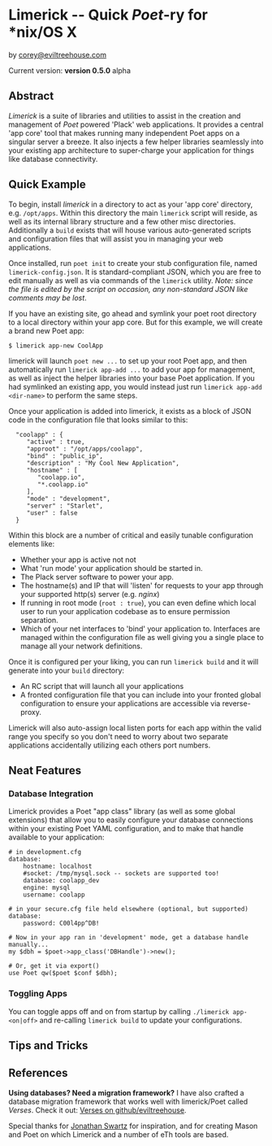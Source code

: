 Limerick -- Quick _Poet_-ry for *nix/OS X
====

by [corey@eviltreehouse.com](mailto:corey@eviltreehouse.com)

Current version: **version 0.5.0** alpha


Abstract
----
_Limerick_ is a suite of libraries and utilities to assist in the creation and management of _Poet_ powered 'Plack' web applications. It provides a central 'app core' tool that makes running many independent Poet apps on a singular server a breeze. It also injects a few helper libraries seamlessly into your existing app architecture to super-charge your application for things like database connectivity. 

Quick Example
----
To begin, install _limerick_ in a directory to act as your 'app core' directory, e.g. `/opt/apps`. Within this directory the main `limerick`  script will reside, as well as its internal library structure and a few other misc directories. Additionally a `build` exists that will house various auto-generated scripts and configuration files that will assist you in managing your web applications.

Once installed, run `poet init` to create your stub configuration file, named `limerick-config.json`. It is standard-compliant JSON, which you are free to edit manually as well as via commands of the `limerick` utility. _Note: since the file is edited by the script on occasion, any non-standard JSON like comments may be lost_. 

If you have an existing site, go ahead and symlink your poet root directory to a local directory within your app core. But for this example, we will create a brand new Poet app:

	$ limerick app-new CoolApp

limerick will launch `poet new ...` to set up your root Poet app, and then automatically run `limerick app-add ...` to add your app for management, as well as inject the helper libraries into your base Poet application. If you had symlinked an existing app, you would instead just run `limerick app-add <dir-name>` to perform the same steps.

Once your application is added into limerick, it exists as a block of JSON code in the configuration file that looks similar to this:

      "coolapp" : {
         "active" : true,
         "approot" : "/opt/apps/coolapp",
         "bind" : "public_ip",
         "description" : "My Cool New Application",
         "hostname" : [
            "coolapp.io",
            "*.coolapp.io"
         ],
         "mode" : "development",
         "server" : "Starlet",
         "user" : false
      }

Within this block are a number of critical and easily tunable configuration elements like:

* Whether your app is active not not
* What 'run mode' your application should be started in.
* The Plack server software to power your app.
* The hostname(s) and IP that will 'listen' for requests to your app through your supported http(s) server (e.g. _nginx_)
* If running in root mode (`root : true`), you can even define which local user to run your application codebase as to ensure permission separation. 
* Which of your net interfaces to 'bind' your application to. Interfaces are managed within the configuration file as well giving you a single place to manage all your network definitions.

Once it is configured per your liking, you can run `limerick build` and it will generate into your `build` directory:

* An RC script that will launch all your applications
* A fronted configuration file that you can include into your fronted  global configuration to ensure your applications are accessible via reverse-proxy.

Limerick will also auto-assign local listen ports for each app within the valid range you specify so you don't need to worry about two separate applications accidentally utilizing each others port numbers.

Neat Features
----

### Database Integration
Limerick provides a Poet "app class" library (as well as some global extensions) that allow you to easily configure your database connections within your existing Poet YAML configuration, and to make that handle available to your application:

	# in development.cfg
	database:
		hostname: localhost
		#socket: /tmp/mysql.sock -- sockets are supported too!
		database: coolapp_dev
		engine: mysql
		username: coolapp
	
	# in your secure.cfg file held elsewhere (optional, but supported)
	database:
		password: C00l4pp^DB!

	# Now in your app ran in 'development' mode, get a database handle manually...
	my $dbh = $poet->app_class('DBHandle')->new();

	# Or, get it via export()
	use Poet qw($poet $conf $dbh);

### Toggling Apps
You can toggle apps off and on from startup by calling `./limerick app-<on|off>` and re-calling `limerick build` to update your configurations.

Tips and Tricks
----

References
----

**Using databases? Need a migration framework?** I have also crafted a database migration framework that works well with limerick/Poet called _Verses_. Check it out: [Verses on github/eviltreehouse](http://github.com/eviltreehouse/db-verses.git).



Special thanks for [Jonathan Swartz](http://search.cpan.org/~jswartz/) for inspiration, and for creating Mason and Poet on which Limerick and a number of eTh tools are based.